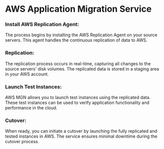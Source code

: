 # AWS Application Migration Service

### Install AWS Replication Agent:
The process begins by installing the AWS Replication Agent on your source servers. This agent handles the continuous replication of data to AWS.

### Replication:
The replication process occurs in real-time, capturing all changes to the source servers' disk volumes. The replicated data is stored in a staging area in your AWS account.

### Launch Test Instances:
AWS MGN allows you to launch test instances using the replicated data. These test instances can be used to verify application functionality and performance in the cloud.

### Cutover:
When ready, you can initiate a cutover by launching the fully replicated and tested instances in AWS. The service ensures minimal downtime during the cutover process.
